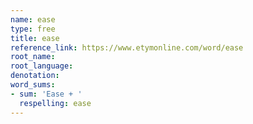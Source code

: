 ```yaml
---
name: ease
type: free
title: ease
reference_link: https://www.etymonline.com/word/ease
root_name: 
root_language: 
denotation: 
word_sums:
- sum: 'Ease + '
  respelling: ease
---
```

